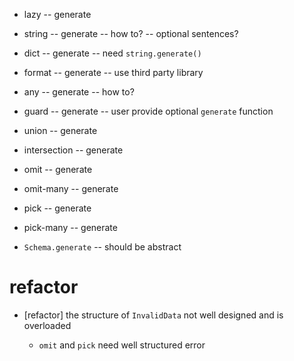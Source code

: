 - lazy -- generate

- string -- generate -- how to? -- optional sentences?

- dict -- generate -- need `string.generate()`

- format -- generate -- use third party library

- any -- generate -- how to?
- guard -- generate -- user provide optional `generate` function

- union -- generate
- intersection -- generate

- omit -- generate
- omit-many -- generate

- pick -- generate
- pick-many -- generate

- `Schema.generate` -- should be abstract

# refactor

- [refactor] the structure of `InvalidData` not well designed and is overloaded

  - `omit` and `pick` need well structured error
